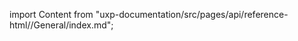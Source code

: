 
import Content from "uxp-documentation/src/pages/api/reference-html//General/index.md";

<Content query="product=xd"/>
